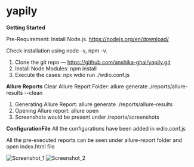 # yapily
**Getting Started**

Pre-Requirement:
Install Node.js. https://nodejs.org/en/download/

Check installation using node -v, npm -v.

1. Clone the git repo — https://github.com/anshika-ghai/yapily.git
2. Install Node Modules: npm install
3. Execute the cases: npx wdio run ./wdio.conf.js

**Allure Reports**
Clear Allure Report Folder: allure generate ./reports/allure-results  --clean
1. Generating Allure Report: allure generate ./reports/allure-results    
2. Opening Allure report: allure open
3. Screenshots would be present under /reports/screenshots

**ConfigurationFile**
All the configurations have been added in wdio.conf.js

All the pre-executed reports can be seen under allure-report folder and open index.html file

![Screenshot_1](https://user-images.githubusercontent.com/62524954/138698715-b94e5299-5f00-42bd-8b1c-7f6032c5fb59.jpg)
![Screenshot_2](https://user-images.githubusercontent.com/62524954/138698718-c20561d8-cfce-4ffe-b745-22353b796047.jpg)
